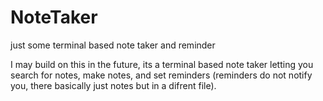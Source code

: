 # NoteTaker
just some terminal based note taker and reminder

I may build on this in the future, its a terminal based note taker letting you search for notes, make notes, and set reminders (reminders do not notify you, there basically just notes but  in a difrent file).
